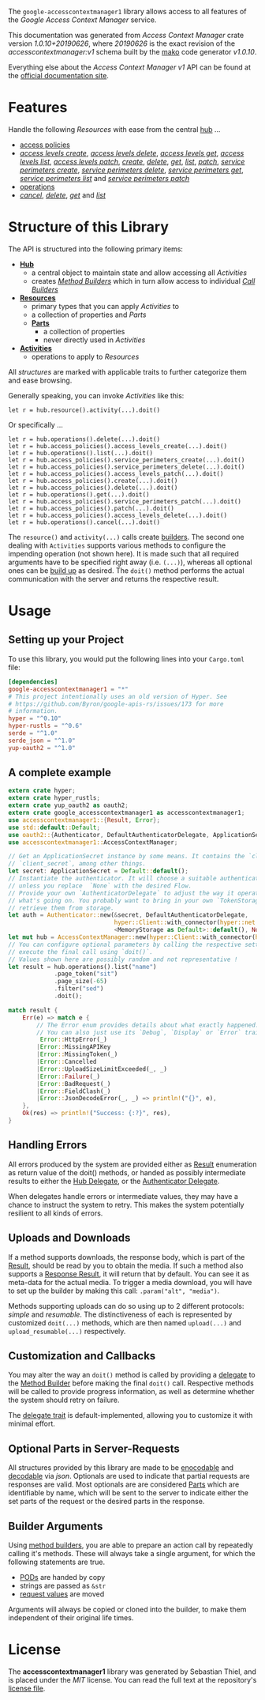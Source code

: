 <!---
DO NOT EDIT !
This file was generated automatically from 'src/mako/api/README.md.mako'
DO NOT EDIT !
-->
The `google-accesscontextmanager1` library allows access to all features of the *Google Access Context Manager* service.

This documentation was generated from *Access Context Manager* crate version *1.0.10+20190626*, where *20190626* is the exact revision of the *accesscontextmanager:v1* schema built by the [mako](http://www.makotemplates.org/) code generator *v1.0.10*.

Everything else about the *Access Context Manager* *v1* API can be found at the
[official documentation site](https://cloud.google.com/access-context-manager/docs/reference/rest/).
# Features

Handle the following *Resources* with ease from the central [hub](https://docs.rs/google-accesscontextmanager1/1.0.10+20190626/google_accesscontextmanager1/struct.AccessContextManager.html) ... 

* [access policies](https://docs.rs/google-accesscontextmanager1/1.0.10+20190626/google_accesscontextmanager1/struct.AccessPolicy.html)
 * [*access levels create*](https://docs.rs/google-accesscontextmanager1/1.0.10+20190626/google_accesscontextmanager1/struct.AccessPolicyAccessLevelCreateCall.html), [*access levels delete*](https://docs.rs/google-accesscontextmanager1/1.0.10+20190626/google_accesscontextmanager1/struct.AccessPolicyAccessLevelDeleteCall.html), [*access levels get*](https://docs.rs/google-accesscontextmanager1/1.0.10+20190626/google_accesscontextmanager1/struct.AccessPolicyAccessLevelGetCall.html), [*access levels list*](https://docs.rs/google-accesscontextmanager1/1.0.10+20190626/google_accesscontextmanager1/struct.AccessPolicyAccessLevelListCall.html), [*access levels patch*](https://docs.rs/google-accesscontextmanager1/1.0.10+20190626/google_accesscontextmanager1/struct.AccessPolicyAccessLevelPatchCall.html), [*create*](https://docs.rs/google-accesscontextmanager1/1.0.10+20190626/google_accesscontextmanager1/struct.AccessPolicyCreateCall.html), [*delete*](https://docs.rs/google-accesscontextmanager1/1.0.10+20190626/google_accesscontextmanager1/struct.AccessPolicyDeleteCall.html), [*get*](https://docs.rs/google-accesscontextmanager1/1.0.10+20190626/google_accesscontextmanager1/struct.AccessPolicyGetCall.html), [*list*](https://docs.rs/google-accesscontextmanager1/1.0.10+20190626/google_accesscontextmanager1/struct.AccessPolicyListCall.html), [*patch*](https://docs.rs/google-accesscontextmanager1/1.0.10+20190626/google_accesscontextmanager1/struct.AccessPolicyPatchCall.html), [*service perimeters create*](https://docs.rs/google-accesscontextmanager1/1.0.10+20190626/google_accesscontextmanager1/struct.AccessPolicyServicePerimeterCreateCall.html), [*service perimeters delete*](https://docs.rs/google-accesscontextmanager1/1.0.10+20190626/google_accesscontextmanager1/struct.AccessPolicyServicePerimeterDeleteCall.html), [*service perimeters get*](https://docs.rs/google-accesscontextmanager1/1.0.10+20190626/google_accesscontextmanager1/struct.AccessPolicyServicePerimeterGetCall.html), [*service perimeters list*](https://docs.rs/google-accesscontextmanager1/1.0.10+20190626/google_accesscontextmanager1/struct.AccessPolicyServicePerimeterListCall.html) and [*service perimeters patch*](https://docs.rs/google-accesscontextmanager1/1.0.10+20190626/google_accesscontextmanager1/struct.AccessPolicyServicePerimeterPatchCall.html)
* [operations](https://docs.rs/google-accesscontextmanager1/1.0.10+20190626/google_accesscontextmanager1/struct.Operation.html)
 * [*cancel*](https://docs.rs/google-accesscontextmanager1/1.0.10+20190626/google_accesscontextmanager1/struct.OperationCancelCall.html), [*delete*](https://docs.rs/google-accesscontextmanager1/1.0.10+20190626/google_accesscontextmanager1/struct.OperationDeleteCall.html), [*get*](https://docs.rs/google-accesscontextmanager1/1.0.10+20190626/google_accesscontextmanager1/struct.OperationGetCall.html) and [*list*](https://docs.rs/google-accesscontextmanager1/1.0.10+20190626/google_accesscontextmanager1/struct.OperationListCall.html)




# Structure of this Library

The API is structured into the following primary items:

* **[Hub](https://docs.rs/google-accesscontextmanager1/1.0.10+20190626/google_accesscontextmanager1/struct.AccessContextManager.html)**
    * a central object to maintain state and allow accessing all *Activities*
    * creates [*Method Builders*](https://docs.rs/google-accesscontextmanager1/1.0.10+20190626/google_accesscontextmanager1/trait.MethodsBuilder.html) which in turn
      allow access to individual [*Call Builders*](https://docs.rs/google-accesscontextmanager1/1.0.10+20190626/google_accesscontextmanager1/trait.CallBuilder.html)
* **[Resources](https://docs.rs/google-accesscontextmanager1/1.0.10+20190626/google_accesscontextmanager1/trait.Resource.html)**
    * primary types that you can apply *Activities* to
    * a collection of properties and *Parts*
    * **[Parts](https://docs.rs/google-accesscontextmanager1/1.0.10+20190626/google_accesscontextmanager1/trait.Part.html)**
        * a collection of properties
        * never directly used in *Activities*
* **[Activities](https://docs.rs/google-accesscontextmanager1/1.0.10+20190626/google_accesscontextmanager1/trait.CallBuilder.html)**
    * operations to apply to *Resources*

All *structures* are marked with applicable traits to further categorize them and ease browsing.

Generally speaking, you can invoke *Activities* like this:

```Rust,ignore
let r = hub.resource().activity(...).doit()
```

Or specifically ...

```ignore
let r = hub.operations().delete(...).doit()
let r = hub.access_policies().access_levels_create(...).doit()
let r = hub.operations().list(...).doit()
let r = hub.access_policies().service_perimeters_create(...).doit()
let r = hub.access_policies().service_perimeters_delete(...).doit()
let r = hub.access_policies().access_levels_patch(...).doit()
let r = hub.access_policies().create(...).doit()
let r = hub.access_policies().delete(...).doit()
let r = hub.operations().get(...).doit()
let r = hub.access_policies().service_perimeters_patch(...).doit()
let r = hub.access_policies().patch(...).doit()
let r = hub.access_policies().access_levels_delete(...).doit()
let r = hub.operations().cancel(...).doit()
```

The `resource()` and `activity(...)` calls create [builders][builder-pattern]. The second one dealing with `Activities` 
supports various methods to configure the impending operation (not shown here). It is made such that all required arguments have to be 
specified right away (i.e. `(...)`), whereas all optional ones can be [build up][builder-pattern] as desired.
The `doit()` method performs the actual communication with the server and returns the respective result.

# Usage

## Setting up your Project

To use this library, you would put the following lines into your `Cargo.toml` file:

```toml
[dependencies]
google-accesscontextmanager1 = "*"
# This project intentionally uses an old version of Hyper. See
# https://github.com/Byron/google-apis-rs/issues/173 for more
# information.
hyper = "^0.10"
hyper-rustls = "^0.6"
serde = "^1.0"
serde_json = "^1.0"
yup-oauth2 = "^1.0"
```

## A complete example

```Rust
extern crate hyper;
extern crate hyper_rustls;
extern crate yup_oauth2 as oauth2;
extern crate google_accesscontextmanager1 as accesscontextmanager1;
use accesscontextmanager1::{Result, Error};
use std::default::Default;
use oauth2::{Authenticator, DefaultAuthenticatorDelegate, ApplicationSecret, MemoryStorage};
use accesscontextmanager1::AccessContextManager;

// Get an ApplicationSecret instance by some means. It contains the `client_id` and 
// `client_secret`, among other things.
let secret: ApplicationSecret = Default::default();
// Instantiate the authenticator. It will choose a suitable authentication flow for you, 
// unless you replace  `None` with the desired Flow.
// Provide your own `AuthenticatorDelegate` to adjust the way it operates and get feedback about 
// what's going on. You probably want to bring in your own `TokenStorage` to persist tokens and
// retrieve them from storage.
let auth = Authenticator::new(&secret, DefaultAuthenticatorDelegate,
                              hyper::Client::with_connector(hyper::net::HttpsConnector::new(hyper_rustls::TlsClient::new())),
                              <MemoryStorage as Default>::default(), None);
let mut hub = AccessContextManager::new(hyper::Client::with_connector(hyper::net::HttpsConnector::new(hyper_rustls::TlsClient::new())), auth);
// You can configure optional parameters by calling the respective setters at will, and
// execute the final call using `doit()`.
// Values shown here are possibly random and not representative !
let result = hub.operations().list("name")
             .page_token("sit")
             .page_size(-65)
             .filter("sed")
             .doit();

match result {
    Err(e) => match e {
        // The Error enum provides details about what exactly happened.
        // You can also just use its `Debug`, `Display` or `Error` traits
         Error::HttpError(_)
        |Error::MissingAPIKey
        |Error::MissingToken(_)
        |Error::Cancelled
        |Error::UploadSizeLimitExceeded(_, _)
        |Error::Failure(_)
        |Error::BadRequest(_)
        |Error::FieldClash(_)
        |Error::JsonDecodeError(_, _) => println!("{}", e),
    },
    Ok(res) => println!("Success: {:?}", res),
}

```
## Handling Errors

All errors produced by the system are provided either as [Result](https://docs.rs/google-accesscontextmanager1/1.0.10+20190626/google_accesscontextmanager1/enum.Result.html) enumeration as return value of 
the doit() methods, or handed as possibly intermediate results to either the 
[Hub Delegate](https://docs.rs/google-accesscontextmanager1/1.0.10+20190626/google_accesscontextmanager1/trait.Delegate.html), or the [Authenticator Delegate](https://docs.rs/yup-oauth2/*/yup_oauth2/trait.AuthenticatorDelegate.html).

When delegates handle errors or intermediate values, they may have a chance to instruct the system to retry. This 
makes the system potentially resilient to all kinds of errors.

## Uploads and Downloads
If a method supports downloads, the response body, which is part of the [Result](https://docs.rs/google-accesscontextmanager1/1.0.10+20190626/google_accesscontextmanager1/enum.Result.html), should be
read by you to obtain the media.
If such a method also supports a [Response Result](https://docs.rs/google-accesscontextmanager1/1.0.10+20190626/google_accesscontextmanager1/trait.ResponseResult.html), it will return that by default.
You can see it as meta-data for the actual media. To trigger a media download, you will have to set up the builder by making
this call: `.param("alt", "media")`.

Methods supporting uploads can do so using up to 2 different protocols: 
*simple* and *resumable*. The distinctiveness of each is represented by customized 
`doit(...)` methods, which are then named `upload(...)` and `upload_resumable(...)` respectively.

## Customization and Callbacks

You may alter the way an `doit()` method is called by providing a [delegate](https://docs.rs/google-accesscontextmanager1/1.0.10+20190626/google_accesscontextmanager1/trait.Delegate.html) to the 
[Method Builder](https://docs.rs/google-accesscontextmanager1/1.0.10+20190626/google_accesscontextmanager1/trait.CallBuilder.html) before making the final `doit()` call. 
Respective methods will be called to provide progress information, as well as determine whether the system should 
retry on failure.

The [delegate trait](https://docs.rs/google-accesscontextmanager1/1.0.10+20190626/google_accesscontextmanager1/trait.Delegate.html) is default-implemented, allowing you to customize it with minimal effort.

## Optional Parts in Server-Requests

All structures provided by this library are made to be [enocodable](https://docs.rs/google-accesscontextmanager1/1.0.10+20190626/google_accesscontextmanager1/trait.RequestValue.html) and 
[decodable](https://docs.rs/google-accesscontextmanager1/1.0.10+20190626/google_accesscontextmanager1/trait.ResponseResult.html) via *json*. Optionals are used to indicate that partial requests are responses 
are valid.
Most optionals are are considered [Parts](https://docs.rs/google-accesscontextmanager1/1.0.10+20190626/google_accesscontextmanager1/trait.Part.html) which are identifiable by name, which will be sent to 
the server to indicate either the set parts of the request or the desired parts in the response.

## Builder Arguments

Using [method builders](https://docs.rs/google-accesscontextmanager1/1.0.10+20190626/google_accesscontextmanager1/trait.CallBuilder.html), you are able to prepare an action call by repeatedly calling it's methods.
These will always take a single argument, for which the following statements are true.

* [PODs][wiki-pod] are handed by copy
* strings are passed as `&str`
* [request values](https://docs.rs/google-accesscontextmanager1/1.0.10+20190626/google_accesscontextmanager1/trait.RequestValue.html) are moved

Arguments will always be copied or cloned into the builder, to make them independent of their original life times.

[wiki-pod]: http://en.wikipedia.org/wiki/Plain_old_data_structure
[builder-pattern]: http://en.wikipedia.org/wiki/Builder_pattern
[google-go-api]: https://github.com/google/google-api-go-client

# License
The **accesscontextmanager1** library was generated by Sebastian Thiel, and is placed 
under the *MIT* license.
You can read the full text at the repository's [license file][repo-license].

[repo-license]: https://github.com/Byron/google-apis-rsblob/master/LICENSE.md
